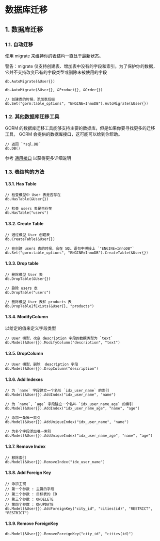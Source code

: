 # 数据库迁移

## 1. 数据库迁移 <a id="&#x6570;&#x636E;&#x5E93;&#x8FC1;&#x79FB;"></a>

### 1.1. 自动迁移 <a id="&#x81EA;&#x52A8;&#x8FC1;&#x79FB;"></a>

使用 migrate 来维持你的表结构一直处于最新状态。

警告：migrate 仅支持创建表、增加表中没有的字段和索引。为了保护你的数据，它并不支持改变已有的字段类型或删除未被使用的字段

```text
db.AutoMigrate(&User{})

db.AutoMigrate(&User{}, &Product{}, &Order{})

// 创建表的时候，添加表后缀
db.Set("gorm:table_options", "ENGINE=InnoDB").AutoMigrate(&User{})
```

### 1.2. 其他数据库迁移工具 <a id="&#x5176;&#x4ED6;&#x6570;&#x636E;&#x5E93;&#x8FC1;&#x79FB;&#x5DE5;&#x5177;"></a>

GORM 的数据库迁移工具能够支持主要的数据库，但是如果你要寻找更多的迁移工具， GORM 会提供的数据库接口，这可能可以给到你帮助。

```text
// 返回 `*sql.DB`
db.DB()
```

参考 [通用接口](https://github.com/jinzhu/gorm.io/blob/master/docs/generic_interface.html) 以获得更多详细说明

### 1.3. 表结构的方法 <a id="&#x8868;&#x7ED3;&#x6784;&#x7684;&#x65B9;&#x6CD5;"></a>

#### 1.3.1. Has Table <a id="has-table"></a>

```text
// 检查模型中 User 表是否存在
db.HasTable(&User{})

// 检查 users 表是否存在
db.HasTable("users")
```

#### 1.3.2. Create Table <a id="create-table"></a>

```text
// 通过模型 User 创建表
db.CreateTable(&User{})

// 在创建 users 表的时候，会在 SQL 语句中拼接上 `"ENGINE=InnoDB"`
db.Set("gorm:table_options", "ENGINE=InnoDB").CreateTable(&User{})
```

#### 1.3.3. Drop table <a id="drop-table"></a>

```text
// 删除模型 User 表
db.DropTable(&User{})

// 删除 users 表
db.DropTable("users")

// 删除模型 User 表和 products 表
db.DropTableIfExists(&User{}, "products")
```

#### 1.3.4. ModifyColumn <a id="modifycolumn"></a>

以给定的值来定义字段类型

```text
// User 模型，改变 description 字段的数据类型为 `text`
db.Model(&User{}).ModifyColumn("description", "text")
```

#### 1.3.5. DropColumn <a id="dropcolumn"></a>

```text
// User 模型，删除  description 字段
db.Model(&User{}).DropColumn("description")
```

#### 1.3.6. Add Indexes <a id="add-indexes"></a>

```text
// 为 `name` 字段建立一个名叫 `idx_user_name` 的索引
db.Model(&User{}).AddIndex("idx_user_name", "name")

// 为 `name`, `age` 字段建立一个名叫 `idx_user_name_age` 的索引
db.Model(&User{}).AddIndex("idx_user_name_age", "name", "age")

// 添加一条唯一索引
db.Model(&User{}).AddUniqueIndex("idx_user_name", "name")

// 为多个字段添加唯一索引
db.Model(&User{}).AddUniqueIndex("idx_user_name_age", "name", "age")
```

#### 1.3.7. Remove Index <a id="remove-index"></a>

```text
// 移除索引
db.Model(&User{}).RemoveIndex("idx_user_name")
```

#### 1.3.8. Add Foreign Key <a id="add-foreign-key"></a>

```text
// 添加主键
// 第一个参数 : 主键的字段
// 第二个参数 : 目标表的 ID
// 第三个参数 : ONDELETE
// 第四个参数 : ONUPDATE
db.Model(&User{}).AddForeignKey("city_id", "cities(id)", "RESTRICT", "RESTRICT")
```

#### 1.3.9. Remove ForeignKey <a id="remove-foreignkey"></a>

```text
db.Model(&User{}).RemoveForeignKey("city_id", "cities(id)")
```

